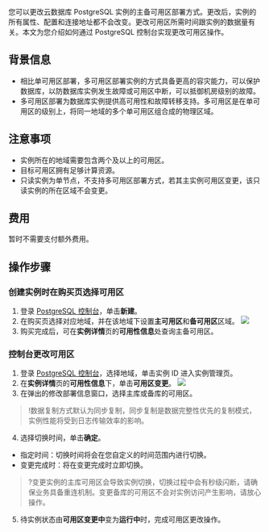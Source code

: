 您可以更改云数据库 PostgreSQL 实例的主备可用区部署方式。更改后，实例的所有属性、配置和连接地址都不会改变。更改可用区所需时间跟实例的数据量有关。本文为您介绍如何通过 PostgreSQL 控制台实现更改可用区操作。

## 背景信息
- 相比单可用区部署，多可用区部署实例的方式具备更高的容灾能力，可以保护数据库，以防数据库实例发生故障或可用区中断，可以抵御机房级别的故障。
- 多可用区部署为数据库实例提供高可用性和故障转移支持。多可用区是在单可用区的级别上，将同一地域的多个单可用区组合成的物理区域。

## 注意事项
- 实例所在的地域需要包含两个及以上的可用区。
- 目标可用区拥有足够计算资源。
- 只读实例为单节点，不支持多可用区部署方式，若其主实例可用区变更，该只读实例的所在区域不会变更。

## 费用
暂时不需要支付额外费用。

## 操作步骤
### 创建实例时在购买页选择可用区
1. 登录 [PostgreSQL 控制台](https://console.cloud.tencent.com/postgres)，单击**新建**。
2. 在购买页选择对应地域，并在该地域下设置**主可用区**和**备可用区**区域。
![](https://qcloudimg.tencent-cloud.cn/raw/cb58253558fa36af40149f4f69290300.png)
3. 购买完成后，可在**实例详情**页的**可用性信息**处查询主备可用区。

### 控制台更改可用区
1. 登录 [PostgreSQL 控制台](https://console.cloud.tencent.com/postgres)，选择地域，单击实例 ID 进入实例管理页。
2. 在**实例详情**页的**可用性信息**下，单击**可用区变更**。
![](https://qcloudimg.tencent-cloud.cn/raw/72622ef722f703cf927aa7739ebe8fce.png)
3. 在弹出的修改部署信息窗口，选择主库或备库的可用区。
>!数据复制方式默认为同步复制，同步复制是数据完整性优先的复制模式，实例性能将受到日志传输效率的影响。
4. 选择切换时间，单击**确定**。
 - 指定时间：切换时间将会在您自定义的时间范围内进行切换。
 - 变更完成时：将在变更完成时立即切换。
>?变更实例的主库可用区会导致实例切换，切换过程中会有秒级闪断，请确保业务具备重连机制。变更备库的可用区不会对实例访问产生影响，请放心操作。
>
5. 待实例状态由**可用区变更中**变为**运行中**时，完成可用区更改操作。

